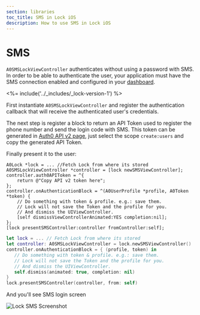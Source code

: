 ```yaml
---
section: libraries
toc_title: SMS in Lock iOS
description: How to use SMS in Lock iOS
---
```


# SMS

`A0SMSLockViewController` authenticates without using a password with SMS. In order to be able to authenticate the user, your application must have the SMS connection enabled and configured in your [dashboard](${manage_url}/#/connections/passwordless).

<%= include('../_includes/_lock-version-1') %>

First instantiate `A0SMSLockViewController` and register the authentication callback that will receive the authenticated user's credentials.

The next step is register a block to return an API Token used to register the  phone number and send the login code with SMS. This token can be generated in  [Auth0 API v2 page](/api/v2), just select the scope `create:users` and copy the generated API Token.

Finally present it to the user:
```objc
A0Lock *lock = ... //Fetch Lock from where its stored
A0SMSLockViewController *controller = [lock newSMSViewController];
controller.auth0APIToken = ^{
    return @"Copy API v2 token here";
};
controller.onAuthenticationBlock = ^(A0UserProfile *profile, A0Token *token) {
    // Do something with token & profile. e.g.: save them.
    // Lock will not save the Token and the profile for you.
    // And dismiss the UIViewController.
    [self dismissViewControllerAnimated:YES completion:nil];
};
[lock presentSMSController:controller fromController:self];
```

```swift
let lock = ... // Fetch Lock from where its stored
let controller: A0SMSLockViewController = lock.newSMSViewController()
controller.onAuthenticationBlock = { (profile, token) in
   // Do something with token & profile. e.g.: save them.
   // Lock will not save the Token and the profile for you.
   // And dismiss the UIViewController.
   self.dismiss(animated: true, completion: nil)
}
lock.presentSMSController(controller, from: self)
```
And you'll see SMS login screen

![Lock SMS Screenshot](/media/articles/libraries/lock-ios/Lock-SMS-Screenshot.png)
